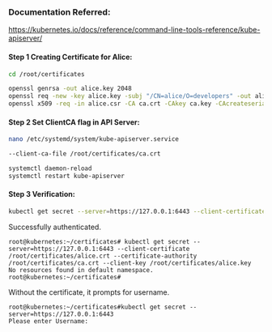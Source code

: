 ### Documentation Referred:

https://kubernetes.io/docs/reference/command-line-tools-reference/kube-apiserver/

#### Step 1 Creating Certificate for Alice:
```sh
cd /root/certificates
```
```sh
openssl genrsa -out alice.key 2048
openssl req -new -key alice.key -subj "/CN=alice/O=developers" -out alice.csr
openssl x509 -req -in alice.csr -CA ca.crt -CAkey ca.key -CAcreateserial -out alice.crt -days 1000
```
#### Step 2 Set ClientCA flag in API Server:

```sh
nano /etc/systemd/system/kube-apiserver.service
```
```sh
--client-ca-file /root/certificates/ca.crt
```
```sh
systemctl daemon-reload
systemctl restart kube-apiserver
```
#### Step 3 Verification:
```sh
kubectl get secret --server=https://127.0.0.1:6443 --client-certificate /root/certificates/alice.crt --certificate-authority /root/certificates/ca.crt --client-key /root/certificates/alice.key
```
Successfully authenticated.
```
root@kubernetes:~/certificates# kubectl get secret --server=https://127.0.0.1:6443 --client-certificate /root/certificates/alice.crt --certificate-authority /root/certificates/ca.crt --client-key /root/certificates/alice.key
No resources found in default namespace.
root@kubernetes:~/certificates# 
```
Without the certificate, it prompts for username.
```
root@kubernetes:~/certificates#kubectl get secret --server=https://127.0.0.1:6443 
Please enter Username: 
```